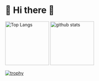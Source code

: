 # 🦖 Hi there 🦖

<p align="left"> 
  <img alt="Top Langs" height="140px" src="https://github-readme-stats.vercel.app/api/top-langs/?username=DevWithKaiju&layout=compact&show_icons=true&theme=dracula" />
  <img alt="github stats" height="140px" src="https://github-readme-stats.vercel.app/api?username=DevWithKaiju&theme=dracula&show_icons=true" />
</p>

[![trophy](https://github-profile-trophy.vercel.app/?username=DevWithKaiju&theme=onedark&column=8)](https://github.com/ryo-ma/github-profile-trophy)
